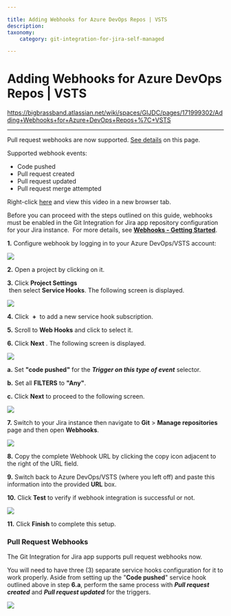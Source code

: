 ```yaml
---

title: Adding Webhooks for Azure DevOps Repos | VSTS
description:
taxonomy:
    category: git-integration-for-jira-self-managed

---
```



# Adding Webhooks for Azure DevOps Repos | VSTS

<https://bigbrassband.atlassian.net/wiki/spaces/GIJDC/pages/171999302/Adding+Webhooks+for+Azure+DevOps+Repos+%7C+VSTS>

* * *

  

Pull request webhooks are now supported. [See details](/wiki/pages/resumedraft.action?draftId=171999302#AddingWebhooksforAzureDevOpsRepos|VSTS-pullreq) on this page.

Supported webhook events:

*   Code pushed
*   Pull request created
*   Pull request updated
*   Pull request merge attempted

  

Right-click [here](https://bigbrassband.wistia.com/medias/61wl72vp91) and view this video in a new browser tab.

  

Before you can proceed with the steps outlined on this guide, webhooks must be enabled in the Git Integration for Jira app repository configuration for your Jira instance.  For more details, see [**Webhooks - Getting Started**](/wiki/spaces/GITSERVER/pages/92013207/Webhooks).

****1.**** Configure webhook by logging in to your Azure DevOps/VSTS account:

![](https://bigbrassband.com/confluence/images/webhooks-azure-devops-sel-proj.png)

**2.** Open a project by clicking on it.

**3.** Click **Project Settings**   
 then select **Service Hooks**. The following screen is displayed.

![](https://bigbrassband.com/confluence/images/webhooks-azure-devops-add-shooks.png)

**4.** Click  **+**  to add a new service hook subscription.

**5.** Scroll to **Web Hooks** and click to select it.

**6.** Click **Next** . The following screen is displayed.

![](https://bigbrassband.com/confluence/images/webhooks-azure-devops-triggers-cfg.png)

**a.** Set **"code pushed"** for the _**Trigger on this type of event**_ selector.

**b.** Set all **FILTERS** to **"Any"**.

**c.** Click **Next** to proceed to the following screen.

![](https://bigbrassband.com/confluence/images/webhooks-azure-devops-action-cfg.png)

**7.** Switch to your Jira instance then navigate to **Git** > **Manage repositories** page and then open **Webhooks**.

![](https://bigbrassband.atlassian.net/wiki/download/attachments/171999302/jira-server-git-webhooks-loc-pointer.png?version=1&modificationDate=1589618460089&cacheVersion=1&api=v2)

**8.** Copy the complete Webhook URL by clicking the copy icon adjacent to the right of the URL field.

**9.** Switch back to Azure DevOps/VSTS (where you left off) and paste this information into the provided **URL** box.

**10.** Click **Test** to verify if webhook integration is successful or not.

![](https://bigbrassband.com/confluence/images/webhooks-azure-devops-test-cfg.png)

**11.** Click **Finish** to complete this setup.

  

### **Pull Request Webhooks**

The Git Integration for Jira app supports pull request webhooks now.

You will need to have three (3) separate service hooks configuration for it to work properly. Aside from setting up the "**Code pushed**" service hook outlined above in step **6.a**, perform the same process with **_Pull request created_** and _**Pull request updated**_ for the triggers.

![](https://bigbrassband.atlassian.net/wiki/download/attachments/171999302/azure-devops-server-2019-req-service-hooks.png?version=1&modificationDate=1578500217458&cacheVersion=1&api=v2)